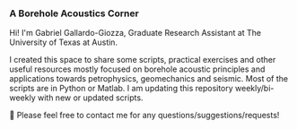 ### A Borehole Acoustics Corner

Hi! I'm Gabriel Gallardo-Giozza, Graduate Research Assistant at The University of Texas at Austin.

I created this space to share some scripts, practical exercises and other useful resources mostly focused on borehole acoustic principles and applications towards petrophysics, geomechanics and seismic. Most of the scripts are in Python or Matlab.
I am updating this repository weekly/bi-weekly with new or updated scripts.

💬 Please feel free to contact me for any questions/suggestions/requests!


<!--
**GGGiozzaG/GGGiozzaG** is a ✨ _special_ ✨ repository because its `README.md` (this file) appears on your GitHub profile.

Here are some ideas to get you started:

- 🔭 I’m currently working on ...
- 🌱 I’m currently learning ...
- 👯 I’m looking to collaborate on ...
- 🤔 I’m looking for help with ...
- 💬 Ask me about ...
- 📫 How to reach me: ...
- 😄 Pronouns: ...
- ⚡ Fun fact: ...
-->
